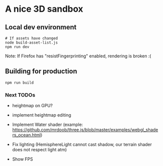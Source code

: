 # A nice 3D sandbox

## Local dev environment

```
# If assets have changed
node build-asset-list.js
npm run dev
```

Note: If Firefox has "resistFingerprinting" enabled, rendering is broken :(

## Building for production

```
npm run build
```

### Next TODOs

- heightmap on GPU?
- implement heightmap editing

- Implement Water shader (example: https://github.com/mrdoob/three.js/blob/master/examples/webgl_shaders_ocean.html)
- Fix lighting (HemisphereLight cannot cast shadow, our terrain shader does not respect light atm)

- Show FPS